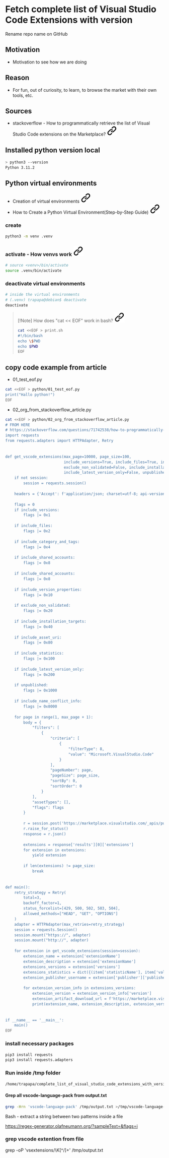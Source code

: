 # Fetch complete list of Visual Studio Code Extensions with version

Rename repo name on GitHub

## Motivation

- Motivation to see how we are doing

## Reason

- For fun, out of curiosity, to learn, to browse the market with their own tools, etc.
  
## Sources

- stackoverflow - How to programmatically retrieve the list of Visual Studio Code extensions on the Marketplace? [![alt text][1]](https://stackoverflow.com/questions/71742538/how-to-programmatically-retrieve-the-list-of-visual-studio-code-extensions-on-th)

## Installed python version local

```bash
> python3 --version
Python 3.11.2
```

## Python virtual environments

- Creation of virtual environments [![alt text][1]](https://docs.python.org/3/library/venv.html)
- How to Create a Python Virtual Environment(Step-by-Step Guide) [![alt text][1]](https://www.geeksforgeeks.org/create-virtual-environment-using-venv-python/)

### create
  
```bash
python3 -m venv .venv
```

### activate - How venvs work [![alt text][1]](https://docs.python.org/3/library/venv.html#how-venvs-workl)

```bash
# source <venv>/bin/activate
source .venv/bin/activate
```

### deactivate virtual environments

```bash
# inside the virtual environments
# (.venv) trapapa@debian$ deactivate
deactivate
```

>[!Note] How does "cat << EOF" work in bash? [![alt text][1]](https://stackoverflow.com/questions/2500436/how-does-cat-eof-work-in-bash)
> <!-- -->
> ```bash
>cat <<EOF > print.sh
>#!/bin/bash
>echo \$PWD
>echo $PWD
>EOF
>```
><!-- -->

## copy code example from article

- 01_test_eof.py
<!-- -->
```bash
cat <<EOF > python/01_test_eof.py
print("Hallo python!")
EOF
```
<!-- -->
- 02_org_from_stackoverflow_article.py
<!-- -->
```bash
cat <<EOF > python/02_org_from_stackoverflow_article.py
# FROM HERE
# https://stackoverflow.com/questions/71742538/how-to-programmatically-retrieve-the-list-of-visual-studio-code-extensions-on-th
import requests
from requests.adapters import HTTPAdapter, Retry


def get_vscode_extensions(max_page=10000, page_size=100,
                          include_versions=True, include_files=True, include_category_and_tags=True, include_shared_accounts=True, include_version_properties=True,
                          exclude_non_validated=False, include_installation_targets=True, include_asset_uri=True, include_statistics=True,
                          include_latest_version_only=False, unpublished=False, include_name_conflict_info=True, api_version='7.2-preview.1', session=None):
    if not session:
        session = requests.session()

    headers = {'Accept': f'application/json; charset=utf-8; api-version={api_version}'}

    flags = 0
    if include_versions:
        flags |= 0x1

    if include_files:
        flags |= 0x2

    if include_category_and_tags:
        flags |= 0x4

    if include_shared_accounts:
        flags |= 0x8

    if include_shared_accounts:
        flags |= 0x8

    if include_version_properties:
        flags |= 0x10

    if exclude_non_validated:
        flags |= 0x20

    if include_installation_targets:
        flags |= 0x40

    if include_asset_uri:
        flags |= 0x80

    if include_statistics:
        flags |= 0x100

    if include_latest_version_only:
        flags |= 0x200

    if unpublished:
        flags |= 0x1000

    if include_name_conflict_info:
        flags |= 0x8000

    for page in range(1, max_page + 1):
        body = {
            "filters": [
                {
                    "criteria": [
                        {
                            "filterType": 8,
                            "value": "Microsoft.VisualStudio.Code"
                        }
                    ],
                    "pageNumber": page,
                    "pageSize": page_size,
                    "sortBy": 0,
                    "sortOrder": 0
                }
            ],
            "assetTypes": [],
            "flags": flags
        }

        r = session.post('https://marketplace.visualstudio.com/_apis/public/gallery/extensionquery', json=body, headers=headers)
        r.raise_for_status()
        response = r.json()

        extensions = response['results'][0]['extensions']
        for extension in extensions:
            yield extension

        if len(extensions) != page_size:
            break


def main():
    retry_strategy = Retry(
        total=3,
        backoff_factor=1,
        status_forcelist=[429, 500, 502, 503, 504],
        allowed_methods=["HEAD", "GET", "OPTIONS"]
    )
    adapter = HTTPAdapter(max_retries=retry_strategy)
    session = requests.Session()
    session.mount("https://", adapter)
    session.mount("http://", adapter)

    for extension in get_vscode_extensions(session=session):
        extension_name = extension['extensionName']
        extension_description = extension['extensionName']
        extensions_versions = extension['versions']
        extensions_statistics = dict({(item['statisticName'], item['value']) for item in extension['statistics']})
        extension_publisher_username = extension['publisher']['publisherName']

        for extension_version_info in extensions_versions:
            extension_version = extension_version_info['version']
            extension_artifact_download_url = f'https://marketplace.visualstudio.com/_apis/public/gallery/publishers/{extension_publisher_username}/vsextensions/{extension_name}/{extension_version}/vspackage'
            print(extension_name, extension_description, extension_version, extension_artifact_download_url, extensions_statistics['install'])


if __name__ == '__main__':
    main()
EOF
```

### install necessary packages

```bash
pip3 install requests
pip3 install requests.adapters 
```
<!-- -->

### Run inside /tmp folder

```bash
/home/trapapa/complete_list_of_visual_studio_code_extensions_with_version/.venv/bin/python /home/trapapa/complete_list_of_visual_studio_code_extensions_with_version/python/02_org_from_stackoverflow_article.py >/tmp/output.txt
```
<!-- -->

#### Grep all vscode-language-pack from output.txt
<!-- -->
```bash
grep -Hrn 'vscode-language-pack' /tmp/output.txt >/tmp/vscode-language-pack.txt
```
<!-- -->

Bash - extract a string between two patterns inside a file

https://regex-generator.olafneumann.org/?sampleText=&flags=i

### grep vscode extention from file

grep -oP 'vsextensions/\K[^/]+' /tmp/output.txt

<!--TODO check se https://github.com/MathiasStadler/rust_ib_async/blob/master/PROJECT_PATH.md -->
<!-- Link sign - Don't Found a better way :-( - You know a better method? - send me a email,please -->
[1]: img/link_symbol.svg
